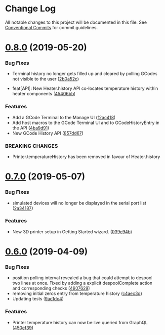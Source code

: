 # Change Log

All notable changes to this project will be documented in this file.
See [Conventional Commits](https://conventionalcommits.org) for commit guidelines.

# [0.8.0](https://github.com/teg/teg/compare/v0.7.0...v0.8.0) (2019-05-20)


### Bug Fixes

* Terminal history no longer gets filled up and cleared by polling GCodes not visible to the user ([2b0a52c](https://github.com/teg/teg/commit/2b0a52c))


* feat[API]: New Heater.history API co-locates temperature history within heater components ([45406bb](https://github.com/teg/teg/commit/45406bb))


### Features

* Add a GCode Terminal to the Manage UI ([f2ac418](https://github.com/teg/teg/commit/f2ac418))
* Add host macros to the GCode Terminal UI and to GCodeHistoryEntry in the API ([4ba9d91](https://github.com/teg/teg/commit/4ba9d91))
* New GCode History API ([857dd67](https://github.com/teg/teg/commit/857dd67))


### BREAKING CHANGES

* Printer.temperatureHistory has been removed in favour of Heater.history





# [0.7.0](https://github.com/teg/teg/compare/v0.6.0...v0.7.0) (2019-05-07)


### Bug Fixes

* simulated devices will no longer be displayed in the serial port list ([2a34187](https://github.com/teg/teg/commit/2a34187))


### Features

* New 3D printer setup in Getting Started wizard. ([039e94b](https://github.com/teg/teg/commit/039e94b))





# [0.6.0](https://github.com/teg/teg/compare/v0.5.10...v0.6.0) (2019-04-09)


### Bug Fixes

* position polling interval revealed a bug that could attempt to despool two lines at once. Fixed by adding a explicit despoolComplete action and corresponding checks ([4907629](https://github.com/teg/teg/commit/4907629))
* removing initial zeros entry from temperature history ([c4aec3d](https://github.com/teg/teg/commit/c4aec3d))
* Updating tests ([9ac1dc4](https://github.com/teg/teg/commit/9ac1dc4))


### Features

* Printer temperature history can now be live queried from GraphQL ([450ef39](https://github.com/teg/teg/commit/450ef39))
